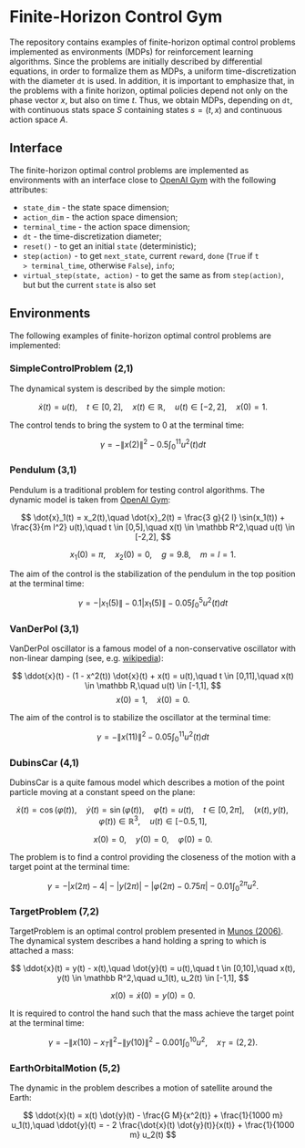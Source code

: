 # Finite-Horizon Control Gym

The repository contains examples of finite-horizon optimal control problems implemented as environments (MDPs) for reinforcement learning algorithms. Since the problems are initially described by differential equations, in order to formalize them as MDPs, a uniform time-discretization with the diameter <code>dt</code> is used. In addition, it is important to emphasize that, in the problems with a finite horizon, optimal policies depend not only on the phase vector $x$, but also on time $t$. Thus, we obtain MDPs, depending on <code>dt</code>, with continuous stats space $S$ containing states $s=(t,x)$ and continuous action space $A$. 

## Interface

The finite-horizon optimal control problems are implemented as environments with an interface close to [OpenAI Gym](https://www.gymlibrary.ml/) with the following attributes: 

- <code>state_dim</code> - the state space dimension; 
- <code>action_dim</code> - the action space dimension;
- <code>terminal_time</code> - the action space dimension;
- <code>dt</code> - the time-discretization diameter;
- <code>reset()</code> - to get an initial <code>state</code> (deterministic);
- <code>step(action)</code> - to get <code>next_state</code>, current <code>reward</code>, <code>done</code> (<code>True</code> if <code>t > terminal_time</code>, otherwise <code>False</code>), <code>info</code>;
- <code>virtual_step(state, action)</code> - to get the same as from <code>step(action)</code>, but but the current <code>state</code> is also set

## Environments

The following examples of finite-horizon optimal control problems are implemented:

### SimpleControlProblem (2,1)

The dynamical system is described by the simple motion:

$$
\dot{x}(t) = u(t),\quad t \in [0,2],\quad x(t) \in \mathbb R,\quad u(t) \in [-2,2],\quad x(0) = 1.
$$

The control tends to bring the system to $0$ at the terminal time:

$$
\gamma = - \|x(2)\|^2 - 0.5 \int_0^{11} u^2(t) d t
$$

### Pendulum (3,1)

Pendulum is a traditional problem for testing control algorithms. The dynamic model is taken from [OpenAI Gym](https://www.gymlibrary.ml/environments/classic_control/pendulum/):

$$
\dot{x}_1(t) = x_2(t),\quad \dot{x}_2(t) = \frac{3 g}{2 l} \sin(x_1(t)) + \frac{3}{m l^2} u(t),\quad t \in [0,5],\quad x(t) \in \mathbb R^2,\quad u(t) \in [-2,2],
$$

$$
x_1(0) = \pi,\quad x_2(0) = 0,\quad g=9.8,\quad m=l=1.
$$

The aim of the control is the stabilization of the pendulum in the top position at the terminal time:

$$
\gamma = - |x_1(5)\| - 0.1 |x_1(5)\| - 0.05 \int_0^{5} u^2(t) d t
$$

### VanDerPol (3,1)

VanDerPol oscillator is a famous model of a non-conservative oscillator with non-linear damping (see, e.g. [wikipedia](https://en.wikipedia.org/wiki/Van_der_Pol_oscillator)):

$$
\ddot{x}(t) - (1 - x^2(t)) \dot{x}(t) + x(t) = u(t),\quad t \in [0,11],\quad x(t) \in \mathbb R,\quad u(t) \in [-1,1],
$$
$$
x(0) = 1,\quad \dot{x}(0) = 0.
$$

The aim of the control is to stabilize the oscillator at the terminal time:

$$
\gamma = - \|x(11)\|^2 - 0.05 \int_0^{11} u^2(t) d t
$$

### DubinsCar (4,1)

DubinsCar  is a quite famous model which describes a motion of the point particle moving at a constant speed on the plane:

$$
\dot{x}(t) = \cos(\varphi(t)),\quad \dot{y}(t) = \sin(\varphi(t)),\quad \dot{\varphi}(t) = u(t),\quad t \in [0, 2 \pi],\quad (x(t),y(t),\varphi(t)) \in \mathbb R^3,\quad u(t) \in [-0.5, 1],
$$

$$
x(0) = 0,\quad y(0) = 0,\quad \varphi(0) = 0.
$$

The problem is to find a control providing the closeness of the motion with a target point at the terminal time:

$$
\gamma = - |x(2 \pi) - 4| - |y(2 \pi)| - |\varphi(2 \pi) - 0.75 \pi| - 0.01 \int_0^{2 \pi} u^2.
$$

### TargetProblem (7,2)

TargetProblem  is an optimal control problem presented in [Munos (2006)](https://www.jmlr.org/papers/volume7/munos06b/munos06b.pdf). The dynamical system
describes a hand holding a spring to which is attached a mass:

$$
\ddot{x}(t) = y(t) - x(t),\quad \dot{y}(t) = u(t),\quad t \in [0,10],\quad x(t), y(t) \in \mathbb R^2,\quad u_1(t), u_2(t) \in [-1,1],
$$

$$
x(0) = \dot{x}(0) = y(0) = 0. 
$$

It is required to control the hand such that the mass achieve the target point at the terminal time:

$$
\gamma = - \|x(10) - x_T\|^2 - \|y(10)\|^2 - 0.001 \int_0^{10} u^2,\quad x_T = (2,2).
$$

### EarthOrbitalMotion (5,2)

The dynamic in the problem describes a motion of satellite around the Earth:

$$
\ddot{x}(t) = x(t) \dot{y}(t) - \frac{G M}{x^2(t)} + \frac{1}{1000 m} u_1(t),\quad
\ddot{y}(t) = - 2 \frac{\dot{x}(t) \dot{y}(t)}{x(t)} + \frac{1}{1000 m} u_2(t)
$$


